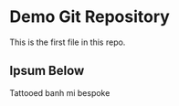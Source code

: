 # Demo Git Repository

This is the first file in this repo.

## Ipsum Below

Tattooed banh mi bespoke
